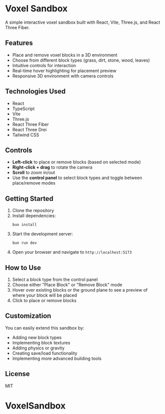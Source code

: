 # Voxel Sandbox

A simple interactive voxel sandbox built with React, Vite, Three.js, and React Three Fiber.

## Features

- Place and remove voxel blocks in a 3D environment
- Choose from different block types (grass, dirt, stone, wood, leaves)
- Intuitive controls for interaction
- Real-time hover highlighting for placement preview
- Responsive 3D environment with camera controls

## Technologies Used

- React
- TypeScript
- Vite
- Three.js
- React Three Fiber
- React Three Drei
- Tailwind CSS

## Controls

- **Left-click** to place or remove blocks (based on selected mode)
- **Right-click + drag** to rotate the camera
- **Scroll** to zoom in/out
- Use the **control panel** to select block types and toggle between place/remove modes

## Getting Started

1. Clone the repository
2. Install dependencies:
   ```
   bun install
   ```
3. Start the development server:
   ```
   bun run dev
   ```
4. Open your browser and navigate to `http://localhost:5173`

## How to Use

1. Select a block type from the control panel
2. Choose either "Place Block" or "Remove Block" mode
3. Hover over existing blocks or the ground plane to see a preview of where your block will be placed
4. Click to place or remove blocks

## Customization

You can easily extend this sandbox by:

- Adding new block types
- Implementing block textures
- Adding physics or gravity
- Creating save/load functionality
- Implementing more advanced building tools

## License

MIT
# VoxelSandbox
